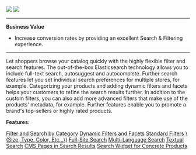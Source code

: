 <div class='feature-text'>
    <div class='feature-images'>
    <img class="light-mode" src="https://spryker.s3.eu-central-1.amazonaws.com/docs/Document+360/Capabilities+icons/light/search.svg"/>
    <img class="dark-mode" src="https://spryker.s3.eu-central-1.amazonaws.com/docs/Document+360/Capabilities+icons/dark/search.svg"/>
    </div>
    <div class="feature-text-wrap">

***
**Business Value**
* Increase conversion rates by providing an excellent Search & Filtering experience.
***

Let shoppers browse your catalog quickly with the highly flexible filter and search features. The out-of-the-box Elasticsearch technology allows you to include full-text search, autosuggest and autocomplete. Further search features let you set individual search preferences for multiple stores, for example. Categorizing your products and adding dynamic filters and facets helps your customers to refine the search results further. In addition to the custom filters, you can also add more advanced filters that make use of the products' metadata, for example. Further features enable you to promote a brand's top-sellers or highly rated products.
        </div>
</div>

**Features:**
<div>
<a class="feature-link" href="https://documentation.spryker.com/docs/en/en/filter-search-by-category">Filter and Search by Category</a>
    <a class="feature-link" href="https://documentation.spryker.com/docs/en/en/dynamic-filter-facets">Dynamic Filters and Facets</a>
<a class="feature-link" href="https://documentation.spryker.com/docs/en/en/standard-filters">Standard Filters \(Size, Type, Color, Etc...\)</a>
<a class="feature-link" href="https://documentation.spryker.com/docs/en/en/full-site-search">Full-Site Search</a>
<a class="feature-link" href="https://documentation.spryker.com/docs/en/en/multi-language-search">Multi-Language Search</a>
<a class="feature-link" href="https://documentation.spryker.com/docs/en/en/textual-search">Textual Search</a>
<a class="feature-link" href="https://documentation.spryker.com/docs/en/en/cms-pages-in-search-results-201903">CMS Pages in Search Results</a>
<a class="feature-link" href="https://documentation.spryker.com/docs/en/en/search-widget-for-concrete-products-201903">Search Widget for Concrete Products</a>